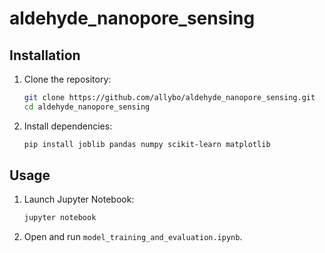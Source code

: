 # aldehyde_nanopore_sensing

## Installation

1. Clone the repository:
    ```bash
    git clone https://github.com/allybo/aldehyde_nanopore_sensing.git
    cd aldehyde_nanopore_sensing
    ```
2. Install dependencies:
    ```bash
    pip install joblib pandas numpy scikit-learn matplotlib
    ```

## Usage

1. Launch Jupyter Notebook:
    ```bash
    jupyter notebook
    ```
2. Open and run `model_training_and_evaluation.ipynb`.
